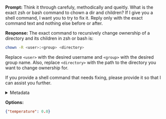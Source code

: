 **Prompt:**
Think it through carefuly, methodically and queitly.
What is the exact zsh or bash command to chown a dir and children?
If I give you a shell command, I want you to try to fix it.
Reply only with the exact command text and nothing else before or after.

**Response:**
The exact command to recursively change ownership of a directory and its children in zsh or bash is:

```bash
chown -R <user>:<group> <directory>
```

Replace `<user>` with the desired username and `<group>` with the desired group name. Also, replace `<directory>` with the path to the directory you want to change ownership for.

If you provide a shell command that needs fixing, please provide it so that I can assist you further.

<details><summary>Metadata</summary>

- Duration: 4152 ms
- Datetime: 2023-08-06T11:47:09.645801
- Model: gpt-3.5-turbo-0613

</details>

**Options:**
```json
{"temperature": 0.0}
```

